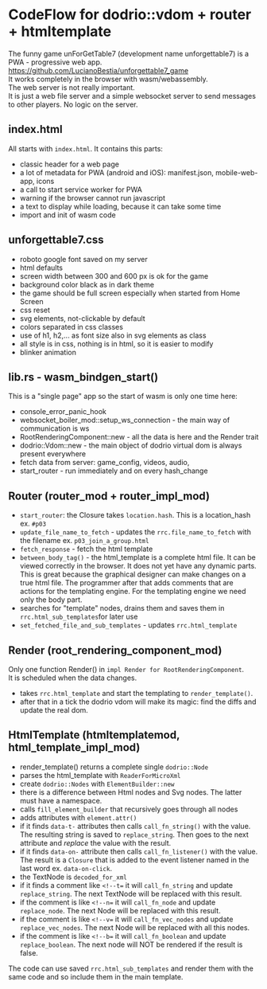 
# CodeFlow for dodrio::vdom + router + htmltemplate

The funny game unForGetTable7 (development name unforgettable7)
is a PWA - progressive web app.  
<https://github.com/LucianoBestia/unforgettable7_game>  
It works completely in the browser with wasm/webassembly.  
The web server is not really important.  
It is just a web file server and a simple websocket server
to send messages to other players. No logic on the server.  

## index.html

All starts with `index.html`. It contains this parts:  

- classic header for a web page
- a lot of metadata for PWA (android and iOS): manifest.json, mobile-web-app, icons
- a call to start service worker for PWA
- warning if the browser cannot run javascript
- a text to display while loading, because it can take some time
- import and init of wasm code

## unforgettable7.css

- roboto google font saved on my server
- html defaults
- screen width between 300 and 600 px is ok for the game
- background color black as in dark theme
- the game should be full screen especially when started from Home Screen
- css reset
- svg elements, not-clickable by default
- colors separated in css classes
- use of h1, h2,... as font size also in svg elements as class
- all style is in css, nothing is in html, so it is easier to modify
- blinker animation

## lib.rs - wasm_bindgen_start()

This is a "single page" app so the start of wasm is only one time here:

- console_error_panic_hook
- websocket_boiler_mod::setup_ws_connection - the main way of communication is ws
- RootRenderingComponent::new - all the data is here and the Render trait
- dodrio::Vdom::new - the main object of dodrio virtual dom is always present everywhere
- fetch data from server: game_config, videos, audio,
- start_router - run immediately and on every hash_change

## Router (router_mod + router_impl_mod)

- `start_router`: the Closure takes `location.hash`. This is a location_hash ex. `#p03`
- `update_file_name_to_fetch` - updates the `rrc.file_name_to_fetch` with the filename ex. `p03_join_a_group.html`
- `fetch_response` - fetch the html template
- `between_body_tag()` - the html_template is a complete html file. It can be viewed correctly in the browser. It does not yet have any dynamic parts. This is great because the graphical designer can make changes on a true html file. The programmer after that adds comments that are actions for the templating engine. For the templating engine we need only the body part.
- searches for "template" nodes, drains them and saves them in `rrc.html_sub_templates`for later use
- `set_fetched_file_and_sub_templates` - updates `rrc.html_template`

## Render (root_rendering_component_mod)

Only one function Render() in `impl Render for RootRenderingComponent`.  
It is scheduled when the data changes.  

- takes `rrc.html_template` and start the templating to `render_template()`.
- after that in a tick the dodrio vdom will make its magic: find the diffs and update the real dom.

## HtmlTemplate (htmltemplatemod, html_template_impl_mod)

- render_template() returns a complete single `dodrio::Node`
- parses the html_template with `ReaderForMicroXml`
- create `dodrio::Nodes` with `ElementBuilder::new`
- there is a difference between Html nodes and Svg nodes. The latter must have a namespace.
- calls `fill_element_builder` that recursively goes through all nodes
- adds attributes with `element.attr()`
- if it finds `data-t-` attributes then calls `call_fn_string()` with the value. The resulting string is saved to `replace_string`. Then goes to the next attribute and *replace* the value with the result.
- if it finds `data-on-` attribute then calls `call_fn_listener()` with the value. The result is a `Closure` that is added to the event listener named in the last word ex. `data-on-click`.
- the TextNode is `decoded_for_xml`
- if it finds a comment like `<!--t=` it will `call_fn_string` and update `replace_string`. The next TextNode will be replaced with this result.
- if the comment is like `<!--n=` it will `call_fn_node` and update `replace_node`. The next Node will be replaced with this result.
- if the comment is like `<!--v=` it will `call_fn_vec_nodes` and update `replace_vec_nodes`. The next Node will be replaced with all this nodes.
- if the comment is like `<!--b=` it will `call_fn_boolean` and update `replace_boolean`. The next node will NOT be rendered if the result is false.

The code can use saved `rrc.html_sub_templates` and render them with the same code
and so include them in the main template.  
